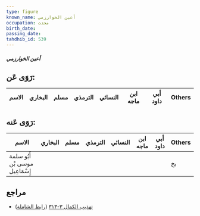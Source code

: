 ```yaml
---
type: figure
known_name: أعين الخوارزمي
occupation: محدث
birth_date:
passing_date:
tahdhib_id: 539
---
```

##### أعين الخوارزمي

## رَوَى عَن:
| الاسم | البخاري | مسلم | الترمذي | النسائي | ابن ماجه | أبي داود | Others |
| ----- | ------- | ---- | ------- | ------- | -------- | -------- | ------ |
## رَوَى عَنه:
| الاسم                           | البخاري | مسلم | الترمذي | النسائي | ابن ماجه | أبي داود | Others |
| ------------------------------- | ------- | ---- | ------- | ------- | -------- | -------- | ------ |
| أَبُو سلمة موسى بْن إِسْمَاعِيل |         |      |         |         |          |          | بخ     |
## مراجع
- [تهذيب الكمال ٣-٣١٣](obsidian://open?vault=Tahdhib-al-Kamal&file=Figures/٥٣٩-أعين%20الخوارزمي) ([رابط الشاملة](https://shamela.ws/book/3722/1327))
